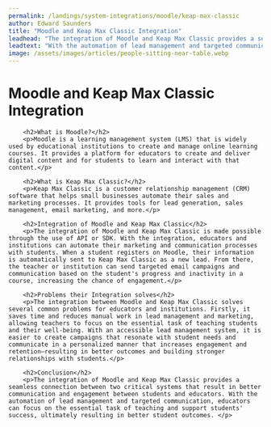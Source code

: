 ```yaml
---
permalink: /landings/system-integrations/moodle/keap-max-classic
author: Edward Saunders
title: "Moodle and Keap Max Classic Integration"
leadhead: "The integration of Moodle and Keap Max Classic provides a seamless connection between two critical systems that result in better communication and engagement between students and educators"
leadtext: "With the automation of lead management and targeted communication, educators can focus on the essential task of teaching and support students' success, ultimately resulting in better student outcomes."
image: /assets/images/articles/people-sitting-near-table.webp
---
```

<div class="arttext">        <h1>Moodle and Keap Max Classic Integration</h1>
        
        <h2>What is Moodle?</h2>
        <p>Moodle is a learning management system (LMS) that is widely used by educational institutions to create and manage online learning courses. It provides a platform for educators to create and deliver digital content and for students to learn and interact with that content.</p>
        
        <h2>What is Keap Max Classic?</h2>
        <p>Keap Max Classic is a customer relationship management (CRM) software that helps small businesses automate their sales and marketing processes. It provides tools for lead generation, sales management, email marketing, and more.</p>
        
        <h2>Integration of Moodle and Keap Max Classic</h2>
        <p>The integration of Moodle and Keap Max Classic is made possible through the use of API or SDK. With the integration, educators and institutions can automate their marketing and communication processes with students. When a student registers on Moodle, their information is automatically sent to Keap Max Classic as a new lead. From there, the teacher or institution can send targeted email campaigns and communication based on the student's progress and inactivity in a course, increasing the chance of engagement.</p>
        
        <h2>Problems their Integration solves</h2>
        <p>The integration between Moodle and Keap Max Classic solves several common problems for educators and institutions. Firstly, it saves time and reduces manual work in lead management and marketing, allowing teachers to focus on the essential task of teaching students and their well-being. With an accessible lead management system, it is easier to create campaigns that resonate with student needs and communicate in a personalized manner that increases engagement and retention—resulting in better outcomes and building stronger relationships with students.</p>
        
        <h2>Conclusion</h2>
        <p>The integration of Moodle and Keap Max Classic provides a seamless connection between two critical systems that result in better communication and engagement between students and educators. With the automation of lead management and targeted communication, educators can focus on the essential task of teaching and support students' success, ultimately resulting in better student outcomes. </p>
</div>